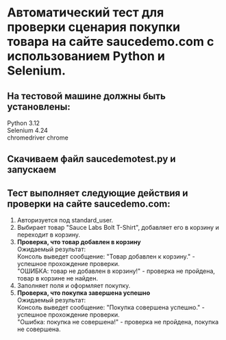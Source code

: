 # Автоматический тест для проверки сценария покупки товара на сайте saucedemo.com с использованием Python и Selenium.

## На тестовой машине должны быть установлены:  
  Python 3.12  
  Selenium 4.24  
  chromedriver
  chrome

## Скачиваем файл saucedemotest.py и запускаем

## Тест выполняет следующие действия и проверки на сайте saucedemo.com:
1. Авторизуется под standard_user.  
2. Выбирает товар "Sauce Labs Bolt T-Shirt", добавляет его в корзину и переходит в корзину.  
3. **Проверка, что товар добавлен в корзину**  
  Ожидаемый результат:  
  Консоль выведет сообщение: 
  "Товар добавлен к корзину." - успешное прохождение проверки.  
  "ОШИБКА: товар не добавлен в корзину!" - проверка не пройдена, товар в корзине не найден.  
4. Заполняет поля и оформляет покупку.  
5. **Проверка, что покупка завершена успешно**  
  Ожидаемый результат:  
  Консоль выведет сообщение: 
  "Покупка совершена успешно." - успешное прохождение проверки.  
  "Ошибка: покупка не совершена!" - проверка не пройдена, покупка не совершена.

